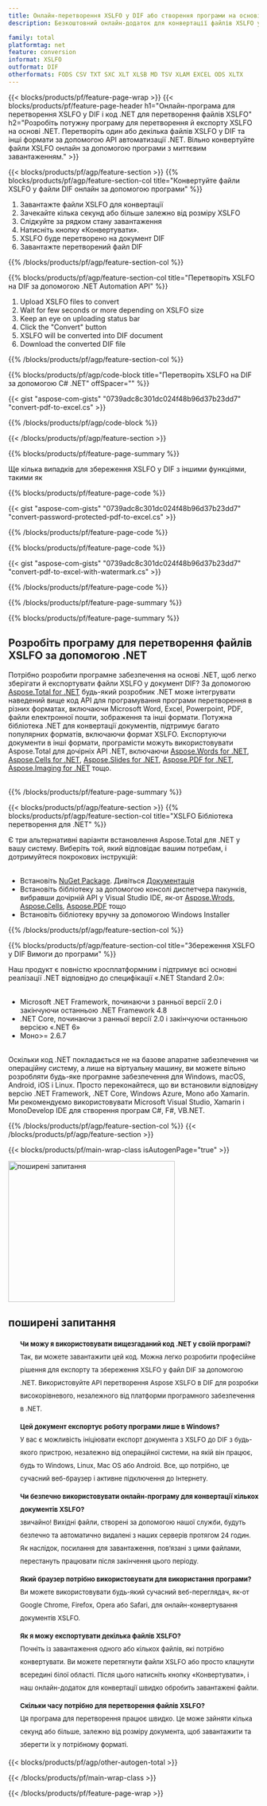 ```yaml
---
title: Онлайн-перетворення XSLFO у DIF або створення програми на основі .NET для перетворення файлів XSLFO
description: Безкоштовний онлайн-додаток для конвертації файлів XSLFO у DIF. Код бібліотеки перетворення .NET C# для документів XSLFO.  

family: total
platformtag: net
feature: conversion
informat: XSLFO
outformat: DIF
otherformats: FODS CSV TXT SXC XLT XLSB MD TSV XLAM EXCEL ODS XLTX
---
```

{{< blocks/products/pf/feature-page-wrap >}}
{{< blocks/products/pf/feature-page-header h1="Онлайн-програма для перетворення XSLFO у DIF і код .NET для перетворення файлів XSLFO" h2="Розробіть потужну програму для перетворення й експорту XSLFO на основі .NET.  Перетворіть один або декілька файлів XSLFO у DIF та інші формати за допомогою API автоматизації .NET.  Вільно конвертуйте файли XSLFO онлайн за допомогою програми з миттєвим завантаженням." >}}

{{< blocks/products/pf/agp/feature-section >}}
{{% blocks/products/pf/agp/feature-section-col title="Конвертуйте файли XSLFO у файли DIF онлайн за допомогою програми" %}}

1. Завантажте файли XSLFO для конвертації
1. Зачекайте кілька секунд або більше залежно від розміру XSLFO
1. Слідкуйте за рядком стану завантаження
1. Натисніть кнопку «Конвертувати».
1. XSLFO буде перетворено на документ DIF
1. Завантажте перетворений файл DIF

{{% /blocks/products/pf/agp/feature-section-col %}}

{{% blocks/products/pf/agp/feature-section-col title="Перетворіть XSLFO на DIF за допомогою .NET Automation API" %}}



1. Upload XSLFO files to convert
1. Wait for few seconds or more depending on XSLFO size
1. Keep an eye on uploading status bar
1. Click the "Convert" button
1. XSLFO will be converted into DIF document
1. Download the converted DIF file




{{% /blocks/products/pf/agp/feature-section-col %}}

{{% blocks/products/pf/agp/code-block title="Перетворіть XSLFO на DIF за допомогою C# .NET" offSpacer="" %}}

{{< gist "aspose-com-gists" "0739adc8c301dc024f48b96d37b23dd7" "convert-pdf-to-excel.cs" >}}

{{% /blocks/products/pf/agp/code-block %}}

{{< /blocks/products/pf/agp/feature-section >}}

{{% blocks/products/pf/feature-page-summary %}}

Ще кілька випадків для збереження XSLFO у DIF з іншими функціями, такими як 

{{% blocks/products/pf/feature-page-code %}}
{{< gist "aspose-com-gists" "0739adc8c301dc024f48b96d37b23dd7" "convert-password-protected-pdf-to-excel.cs" >}}
{{% /blocks/products/pf/feature-page-code  %}}
{{% blocks/products/pf/feature-page-code %}}
{{< gist "aspose-com-gists" "0739adc8c301dc024f48b96d37b23dd7" "convert-pdf-to-excel-with-watermark.cs" >}}
{{% /blocks/products/pf/feature-page-code  %}}


{{% /blocks/products/pf/feature-page-summary %}}

{{% blocks/products/pf/feature-page-summary %}}

<h2>Розробіть програму для перетворення файлів XSLFO за допомогою .NET</h2>

Потрібно розробити програмне забезпечення на основі .NET, щоб легко зберігати й експортувати файли XSLFO у документ DIF?  За допомогою [Aspose.Total for .NET](https://products.aspose.com/total/uk/net/) будь-який розробник .NET може інтегрувати наведений вище код API для програмування програми перетворення в різних форматах, включаючи Microsoft Word, Excel, Powerpoint, PDF, файли електронної пошти, зображення та інші формати.  Потужна бібліотека .NET для конвертації документів, підтримує багато популярних форматів, включаючи формат XSLFO.  Експортуючи документи в інші формати, програмісти можуть використовувати Aspose.Total для дочірніх API .NET, включаючи [Aspose.Words for .NET](https://products.aspose.com/words/uk/net/), [Aspose.Cells for .NET](https://products.aspose.com/cells/uk/net/), [Aspose.Slides for .NET](https://products.aspose.com/slides/uk/net/), [Aspose.PDF for .NET](https://products.aspose.com/pdf/uk/net/), [Aspose.Imaging for .NET](https://products.aspose.com/imaging/uk/net/) тощо.<br /><br />

{{% /blocks/products/pf/feature-page-summary %}}

{{< blocks/products/pf/agp/feature-section >}}
{{% blocks/products/pf/agp/feature-section-col title="XSLFO Бібліотека перетворення для .NET" %}}

Є три альтернативні варіанти встановлення Aspose.Total для .NET у вашу систему.  Виберіть той, який відповідає вашим потребам, і дотримуйтеся покрокових інструкцій:<br /><br />

- Встановіть [NuGet Package](https://www.nuget.org/packages/Aspose.Total/). Дивіться [Документація](https://docs.aspose.com/total/net/)
- Встановіть бібліотеку за допомогою консолі диспетчера пакунків, вибравши дочірній API у Visual Studio IDE, як-от [Aspose.Wrods](https://docs.aspose.com/words/net/installation/#install-asposecells-using-package-manager-gui), [Aspose.Cells](https://docs.aspose.com/cells/net/installation/#install-asposecells-using-package-manager-gui), [Aspose.PDF](https://docs.aspose.com/pdf/net/installation/#install-asposecells-using-package-manager-gui) тощо
- Встановіть бібліотеку вручну за допомогою Windows Installer

{{% /blocks/products/pf/agp/feature-section-col %}}

{{% blocks/products/pf/agp/feature-section-col title="Збереження XSLFO у DIF Вимоги до програми" %}}

Наш продукт є повністю кросплатформним і підтримує всі основні реалізації .NET відповідно до специфікації «.NET Standard 2.0»:<br /><br />

- Microsoft .NET Framework, починаючи з ранньої версії 2.0 і закінчуючи останньою .NET Framework 4.8
- .NET Core, починаючи з ранньої версії 2.0 і закінчуючи останньою версією «.NET 6»
- Моно>= 2.6.7
<br />
Оскільки код .NET покладається не на базове апаратне забезпечення чи операційну систему, а лише на віртуальну машину, ви можете вільно розробляти будь-яке програмне забезпечення для Windows, macOS, Android, iOS і Linux.  Просто переконайтеся, що ви встановили відповідну версію .NET Framework, .NET Core, Windows Azure, Mono або Xamarin.<br />
Ми рекомендуємо використовувати Microsoft Visual Studio, Xamarin і MonoDevelop IDE для створення програм C#, F#, VB.NET.

{{% /blocks/products/pf/agp/feature-section-col %}}
{{< /blocks/products/pf/agp/feature-section >}}

{{< blocks/products/pf/main-wrap-class isAutogenPage="true" >}}

<style>.howtolist li{margin-right: 0!important;line-height: 26px;position: relative;margin-bottom: 10px;font-size: 13px;list-style-type: none;}</style>
<div class="col-md-12 tl bg-gray-dark howtolist section">
  <a class="anchor" name="faqpage"></a>
  <div class="container tl dflex" itemscope="" itemtype="https://schema.org/FAQPage">
      <div class="col-md-4 howtosectiongfx">
          <img class="social-panel-hide-on-mobile" src="https://www.groupdocs.cloud/templates/brand/images/groupdocs/conversion/groupdocs_conversion-brand.png" alt="поширені запитання" width="335" height="283">
      </div>
      <div class="howtosection col-md-8">
          <div>
              <h2>поширені запитання</h2>
               <ul>
                  <li itemscope="" itemprop="mainEntity" itemtype="https://schema.org/Question">
                      <div>
                          <span itemprop="name"><b>Чи можу я використовувати вищезгаданий код .NET у своїй програмі?</b></span>
                      </div>
                      <div itemscope="" itemprop="acceptedAnswer" itemtype="https://schema.org/Answer">
                          <span itemprop="text">Так, ви можете завантажити цей код. Можна легко розробити професійне рішення для експорту та збереження XSLFO у файл DIF за допомогою .NET.  Використовуйте API перетворення Aspose XSLFO в DIF для розробки високорівневого, незалежного від платформи програмного забезпечення в .NET.</span>
                      </div>
                  </li>
                  <li itemscope="" itemprop="mainEntity" itemtype="https://schema.org/Question">
                      <div>
                          <span itemprop="name"><b>Цей документ експортує роботу програми лише в Windows?</b></span>
                      </div>
                      <div itemscope="" itemprop="acceptedAnswer" itemtype="https://schema.org/Answer">
                          <span itemprop="text">У вас є можливість ініціювати експорт документа з XSLFO до DIF з будь-якого пристрою, незалежно від операційної системи, на якій він працює, будь то Windows, Linux, Mac OS або Android.  Все, що потрібно, це сучасний веб-браузер і активне підключення до Інтернету.</span>
                      </div>
                  </li>
                  <li itemscope="" itemprop="mainEntity" itemtype="https://schema.org/Question">
                      <div>
                          <span itemprop="name"><b>Чи безпечно використовувати онлайн-програму для конвертації кількох документів XSLFO?</b></span>
                      </div>
                      <div itemscope="" itemprop="acceptedAnswer" itemtype="https://schema.org/Answer">
                          <span itemprop="text">звичайно! Вихідні файли, створені за допомогою нашої служби, будуть безпечно та автоматично видалені з наших серверів протягом 24 годин.  Як наслідок, посилання для завантаження, пов’язані з цими файлами, перестануть працювати після закінчення цього періоду.</span>
                      </div>
                  </li>                 
                  <li itemscope="" itemprop="mainEntity" itemtype="https://schema.org/Question">
                      <div>
                          <span itemprop="name"><b>Який браузер потрібно використовувати для використання програми?</b></span>
                      </div>
                      <div itemscope="" itemprop="acceptedAnswer" itemtype="https://schema.org/Answer">
                          <span itemprop="text">Ви можете використовувати будь-який сучасний веб-переглядач, як-от Google Chrome, Firefox, Opera або Safari, для онлайн-конвертування документів XSLFO.</span>
                      </div>
                  </li>
 		  <li itemscope="" itemprop="mainEntity" itemtype="https://schema.org/Question">
                      <div>
                          <span itemprop="name"><b>Як я можу експортувати декілька файлів XSLFO?</b></span>
                      </div>
                      <div itemscope="" itemprop="acceptedAnswer" itemtype="https://schema.org/Answer">
                          <span itemprop="text">Почніть із завантаження одного або кількох файлів, які потрібно конвертувати. Ви можете перетягнути файли XSLFO або просто клацнути всередині білої області.  Після цього натисніть кнопку «Конвертувати», і наш онлайн-додаток для конвертації швидко обробить завантажені файли.</span>
                      </div>
                  </li>
 		  <li itemscope="" itemprop="mainEntity" itemtype="https://schema.org/Question">
                      <div>
                          <span itemprop="name"><b>Скільки часу потрібно для перетворення файлів XSLFO?</b></span>
                      </div>
                      <div itemscope="" itemprop="acceptedAnswer" itemtype="https://schema.org/Answer">
                          <span itemprop="text">Ця програма для перетворення працює швидко. Це може зайняти кілька секунд або більше, залежно від розміру документа, щоб завантажити та зберегти їх у потрібному форматі.</span>
                      </div>
                  </li>
              </ul>
          </div>
      </div>
  </div>

{{< blocks/products/pf/agp/other-autogen-total >}}

{{< /blocks/products/pf/main-wrap-class >}}

{{< /blocks/products/pf/feature-page-wrap >}}